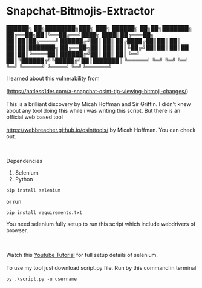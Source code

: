 # Snapchat-Bitmojis-Extractor

██████╗ ██╗████████╗███╗   ███╗ ██████╗      ██╗██╗███████╗
██╔══██╗██║╚══██╔══╝████╗ ████║██╔═══██╗     ██║██║██╔════╝
██████╔╝██║   ██║   ██╔████╔██║██║   ██║     ██║██║███████╗
██╔══██╗██║   ██║   ██║╚██╔╝██║██║   ██║██   ██║██║╚════██║
██████╔╝██║   ██║   ██║ ╚═╝ ██║╚██████╔╝╚█████╔╝██║███████║
╚═════╝ ╚═╝   ╚═╝   ╚═╝     ╚═╝ ╚═════╝  ╚════╝ ╚═╝╚══════╝
                                                           

I learned about this vulnerability from
<br></br>
(https://hatless1der.com/a-snapchat-osint-tip-viewing-bitmoji-changes/)
<br></br>
This is a brilliant discovery by Micah Hoffman and Sir Griffin.
I didn't knew about any tool doing this while i was writing this script.
But there is an official web based tool<br></br>https://webbreacher.github.io/osinttools/ by Micah Hoffman. You can check out.

<br></br>
Dependencies
1. Selenium
2. Python
```
pip install selenium
```
or run
```
pip install requirements.txt
```

You need selenium fully setup to run this script which include webdrivers of browser.

<br></br>
Watch this [Youtube Tutorial](https://www.youtube.com/watch?v=Xjv1sY630Uc&list=PLzMcBGfZo4-n40rB1XaJ0ak1bemvlqumQ) for full setup details of selenium.
<br></br>
To use my tool just download  script.py file.
Run by this command in terminal
```
py .\script.py -u username
```
